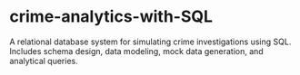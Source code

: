 # crime-analytics-with-SQL
A relational database system for simulating crime investigations using SQL. Includes schema design, data modeling, mock data generation, and analytical queries.
